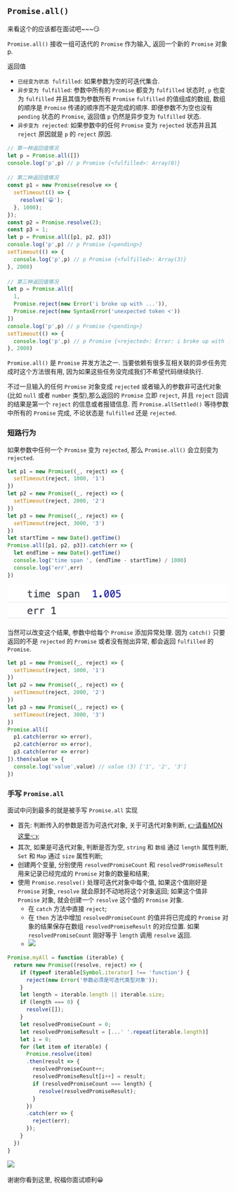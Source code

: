 ## `Promise.all()`

来看这个的应该都在面试吧~~~😏

`Promise.all()` 接收一组可迭代的 `Promise` 作为输入, 返回一个新的 `Promise` 对象 p. 

返回值
- `已经变为状态 fulfilled`: 如果参数为空的可迭代集合.
- `异步变为 fulfilled`: 参数中所有的 `Promise` 都变为 `fulfilled` 状态时, `p` 也变为 `fulfilled` 并且其值为参数所有 `Promise` `fulfilled` 的值组成的数组, 数组的顺序是 `Promise` 传递的顺序而不是完成的顺序. 即便参数不为空也没有 `pending` 状态的 `Promise`, 返回值 `p` 仍然是异步变为 `fulfilled` 状态.
- `异步变为 rejected`: 如果参数中的任何 `Promise` 变为 `rejected` 状态并且其 `reject` 原因就是 `p` 的 `reject` 原因.

```js
// 第一种返回值情况
let p = Promise.all([])
console.log('p',p) // p Promise {<fulfilled>: Array(0)}

// 第二种返回值情况
const p1 = new Promise(resolve => {
  setTimeout(() => {
    resolve('😀');
  }, 1000);
});
const p2 = Promise.resolve(2);
const p3 = 1;
let p = Promise.all([p1, p2, p3])
console.log('p',p) // p Promise {<pending>}
setTimeout(() => {
  console.log('p',p) // p Promise {<fulfilled>: Array(3)}
}, 2000)

// 第三种返回值情况
let p = Promise.all([
  1,
  Promise.reject(new Error('i broke up with ...')),
  Promise.reject(new SyntaxError('unexpected token <'))
])
console.log('p',p) // p Promise {<pending>}
setTimeout(() => {
  console.log('p',p) // p Promise {<rejected>: Error: i broke up with ...
}, 2000)
```
`Promise.all()` 是 `Promise` 并发方法之一. 当要依赖有很多互相关联的异步任务完成时这个方法很有用, 因为如果这些任务没完成我们不希望代码继续执行.

不过一旦输入的任何 `Promise` 对象变成 `rejected` 或者输入的参数非可迭代对象(比如 `null` 或者 `number` 类型),那么返回的 `Promise` 立即 `reject`, 并且 `reject` 回调的结果是第一个 `reject` 的信息或者报错信息. 而 `Promise.allSettled()` 等待参数中所有的 `Promise` 完成, 不论状态是 `fulfilled` 还是 `rejected`.

### 短路行为
如果参数中任何一个 `Promise` 变为 `rejected`, 那么 `Promise.all()` 会立刻变为 `rejected`.
```js
let p1 = new Promise((_, reject) => {
  setTimeout(reject, 1000, '1')
})
let p2 = new Promise((_, reject) => {
  setTimeout(reject, 2000, '2')
})
let p3 = new Promise((_, reject) => {
  setTimeout(reject, 3000, '3')
})
let startTime = new Date().getTime()
Promise.all([p1, p2, p3]).catch(err => {
  let endTime = new Date().getTime()
  console.log('time span ', (endTime - startTime) / 1000)
  console.log('err',err)
})
```
![](../image/Snipaste_2023-01-07_17-14-15.png)

当然可以改变这个结果, 参数中给每个 `Promise` 添加异常处理. 因为 `catch()` 只要返回的不是 `rejected` 的 `Promise` 或者没有抛出异常, 都会返回 `fulfilled` 的 `Promise`.
```js
let p1 = new Promise((_, reject) => {
  setTimeout(reject, 1000, '1')
})
let p2 = new Promise((_, reject) => {
  setTimeout(reject, 2000, '2')
})
let p3 = new Promise((_, reject) => {
  setTimeout(reject, 3000, '3')
})
Promise.all([
  p1.catch(error => error),
  p2.catch(error => error),
  p3.catch(error => error)
]).then(value => {
  console.log('value',value) // value (3) ['1', '2', '3']
})
```

### 手写 `Promise.all`
面试中问到最多的就是被手写 `Promise.all` 实现
  - 首先: 判断传入的参数是否为可迭代对象, 关于可迭代对象判断, [👉请看MDN这里👈](https://developer.mozilla.org/zh-CN/docs/Web/JavaScript/Reference/Iteration_protocols);
  - 其次, 如果是可迭代对象, 判断是否为空, `string` 和 `数组` 通过 `length` 属性判断, `Set` 和 `Map` 通过 `size` 属性判断;
  - 创建两个变量, 分别使用 `resolvedPromiseCount` 和 `resolvedPromiseResult` 用来记录已经完成的 `Promise` 对象的数量和结果;
  - 使用 `Promise.resolve()` 处理可迭代对象中每个值, 如果这个值刚好是 `Promise` 对象, `resolve` 就会原封不动地将这个对象返回; 如果这个值非 `Promise` 对象, 就会创建一个 `resolve` 这个值的 `Promise` 对象.
    - 在 `catch` 方法中直接 `reject`;
    - 在 `then` 方法中增加 `resolvedPromiseCount` 的值并将已完成的 `Promise` 对象的结果保存在数组 `resolvedPromiseResult` 的对应位置. 如果 `resolvedPromiseCount` 刚好等于 `length` 调用 `resolve` 返回.
    - ![](../../image/Snipaste_2022-06-30_21-17-49.png)
```js
Promise.myAll = function (iterable) {
  return new Promise((resolve, reject) => {
    if (typeof iterable[Symbol.iterator] !== 'function') {
      reject(new Error('参数必须是可迭代类型对象'));
    }
    let length = iterable.length || iterable.size;
    if (length === 0) {
      resolve([]);
    }
    let resolvedPromiseCount = 0;
    let resolvedPromiseResult = [...' '.repeat(iterable.length)]
    let i = 0;
    for (let item of iterable) {
      Promise.resolve(item)
      .then(result => {
        resolvedPromiseCount++;
        resolvedPromiseResult[i++] = result;
        if (resolvedPromiseCount === length) {
          resolve(resolvedPromiseResult);
        }
      })
      .catch(err => {
        reject(err);
      });
    }
  })
}
```
![](../../image/Snipaste_2022-06-30_21-29-46.png)

谢谢你看到这里, 祝福你面试顺利😀